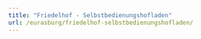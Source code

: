 ```yaml
---
title: "Friedelhof - Selbstbedienungshofladen"
url: /eurasburg/friedelhof-selbstbedienungshofladen/
---
```


